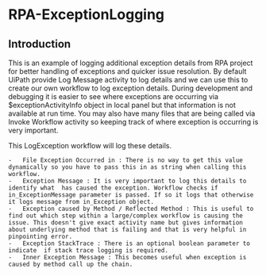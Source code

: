 # RPA-ExceptionLogging
## Introduction

This is an example of logging additional exception details from RPA  project for better handling of exceptions and quicker issue resolution. By default UiPath provide Log Message activity to log details and we can use this to create our own workflow to log exception details. During development and debugging it is easier to see where exceptions are occurring via $exceptionActivityInfo object in local panel but that information is not available at run time. You may also have many files that are being called via Invoke Workflow activity so keeping track of where exception is occurring is very important. 

This LogException workflow will log these details. 

	-	File Exception Occurred in : There is no way to get this value dynamically so you have to pass this in as string when calling this workflow.
	-	Exception Message : It is very important to log this details to identify what  has caused the exception. Workflow checks if in_ExceptionMessage parameter is passed. If so it logs that otherwise it logs message from in_Exception object. 
	-	Exception caused by Method / Reflected Method : This is useful to find out which step within a large/complex workflow is causing the issue. This doesn't give exact activity name but gives information about underlying method that is failing and that is very helpful in pinpointing error. 
	-	Exception StackTrace : There is an optional boolean parameter to indicate  if stack trace logging is required. 
	-	Inner Exception Message : This becomes useful when exception is caused by method call up the chain. 



